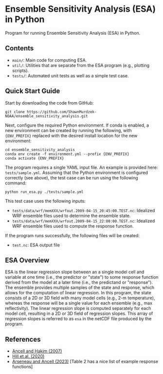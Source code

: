 # Ensemble Sensitivity Analysis (ESA) in Python

Program for running Ensemble Sensitivity Analysis (ESA) in Python.

## Contents

- `main/`: Main code for computing ESA.
- `util/`: Utilities that are separate from the ESA program (e.g., plotting scripts).
- `tests/`: Automated unit tests as well as a simple test case.

## Quick Start Guide

Start by downloading the code from GitHub:

`git clone https://github.com/ShawnMurdzek-NOAA/ensemble_sensitivity_analysis.git`

Next, configure the required Python environment. If conda is enabled, a new environment can be created by running the following, with `{ENV_PREFIX}` replaced with the desired install location for the new environment:

```
cd ensemble_sensitivity_analysis
conda env create -f environment.yml --prefix {ENV_PREFIX}
conda activate {ENV_PREFIX}
```

The program requires a single YAML input file. An example is provided here: `tests/sample.yml`. Assuming that the Python environment is configured correctly (see above), the test case can be run using the following command:

`python run_esa.py ./tests/sample.yml`

This test case uses the following inputs:
- `tests/data/wrf/memXXX/wrfout.2009-04-15_20:45:00.TEST.nc`: Idealized WRF ensemble files used to determine the ensemble state.
- `tests/data/wrf/memXXX/wrfout.2009-04-15_22:00:00.TEST.nc`: Idealized WRF ensemble files used to compute the response function.

If the program runs successfully, the following files will be created:
- `test.nc`: ESA output file

## ESA Overview

ESA is the linear regression slope between an a single model cell and variable at one time (i.e., the predictor or "state") to some response function derived from the model at a later time (i.e., the predictand or "response"). The ensemble provides multiple samples of the state and response, which allows for the computation of linear regression. In this program, the state consists of a 2D or 3D field with many model cells (e.g., 2-m temperature), whereas the response will be a single value for each ensemble (e.g., max reflectivity). The linear regression slope is computed separately for each model cell, resulting in a 2D or 3D field of regression slopes. This array of regression slopes is referred to as `esa` in the netCDF file produced by the program.

## References

- [Ancell and Hakim (2007)](https://doi.org/10.1175/2007MWR1904.1)
- [Hill et al. (2020)](https://doi.org/10.1175/MWR-D-20-0015.1)
- [Arseneau and Ancell (2023)](https://doi.org/10.1175/MWR-D-22-0352.1) [Table 2 has a nice list of example response functions]
